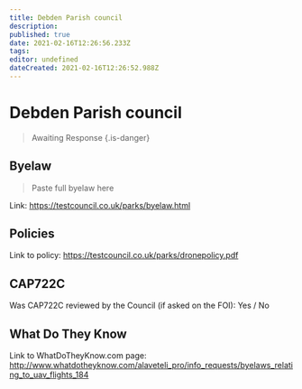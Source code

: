 ```yaml
---
title: Debden Parish council
description: 
published: true
date: 2021-02-16T12:26:56.233Z
tags: 
editor: undefined
dateCreated: 2021-02-16T12:26:52.988Z
---
```


# Debden Parish council
>  Awaiting Response
> {.is-danger}

## Byelaw
> Paste full byelaw here

Link:
https://testcouncil.co.uk/parks/byelaw.html

## Policies
Link to policy:
https://testcouncil.co.uk/parks/dronepolicy.pdf

## CAP722C

Was CAP722C reviewed by the Council (if asked on the FOI): Yes / No

## What Do They Know

Link to WhatDoTheyKnow.com page:
http://www.whatdotheyknow.com/alaveteli_pro/info_requests/byelaws_relating_to_uav_flights_184

